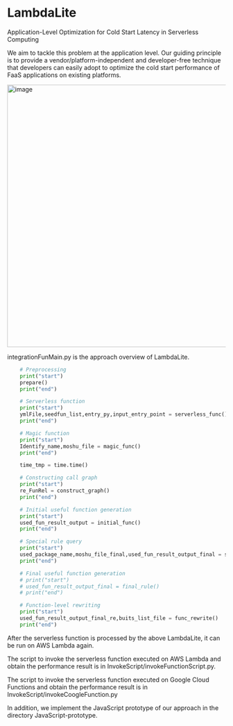 # LambdaLite
Application-Level Optimization for Cold Start Latency in Serverless Computing

We aim to tackle this problem at the application level. Our guiding principle is to provide a vendor/platform-independent and developer-free technique that developers can easily adopt to optimize the cold start performance of FaaS applications on existing platforms. 

<img width="605" alt="image" src="https://user-images.githubusercontent.com/79156929/190913660-04f93abb-980b-4e15-93b2-733c636d9ae4.png">

integrationFunMain.py is the approach overview of LambdaLite.



```Python
    # Preprocessing
    print("start")
    prepare()
    print("end")

    # Serverless function
    print("start")
    ymlFile,seedfun_list,entry_py,input_entry_point = serverless_func()
    print("end")

    # Magic function
    print("start")
    Identify_name,moshu_file = magic_func()
    print("end")

    time_tmp = time.time()

    # Constructing call graph 
    print("start")
    re_FunRel = construct_graph()
    print("end")

    # Initial useful function generation
    print("start")
    used_fun_result_output = initial_func()
    print("end")

    # Special rule query
    print("start")
    used_package_name,moshu_file_final,used_fun_result_output_final = special_rule()
    print("end")

    # Final useful function generation
    # print("start")
    # used_fun_result_output_final = final_rule()
    # print("end")

    # Function-level rewriting
    print("start")
    used_fun_result_output_final_re,buits_list_file = func_rewrite()
    print("end")

```

After the serverless function is processed by the above LambdaLite, it can be run on AWS Lambda again.

The script to invoke the serverless function executed on AWS Lambda and obtain the performance result is in InvokeScript/invokeFunctionScript.py.

The script to invoke the serverless function executed on Google Cloud Functions and obtain the performance result is in InvokeScript/invokeCoogleFunction.py

In addition, we implement the JavaScript prototype of our approach in the directory JavaScript-prototype.

